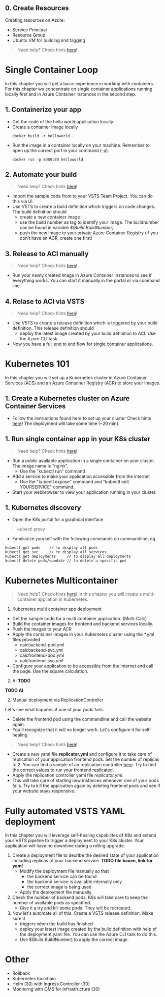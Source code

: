 ## 0. Create Resources
Creating resources on Azure:
- Service Principal
- Resource Group
- Ubuntu VM for building and tagging

 > Need help? Check hints [here](hints/creatingresources.md)! 

# Single Container Loop 
In this chapter you will get a basic experience in working with containers. For this chapter we concentrate on single container applications running locally first and in Azure Container Instances in the second step.


## 1. Containerize your app 
- Get the code of the hello world application locally.
- Create a container image locally
    ```
    docker build -t helloworld .
    ```
- Run the image in a container locally on your machine. Remember to open up the correct port in your command (-p).
    ```
    docker run -p 8080:80 helloworld
    ```

## 2. Automate your build 
> Need help? Check hints [here](hints/TeamServicesContainerBuild.md)!
- Import the sample code from to your VSTS Team Project. You can do this via UI. 
- Use VSTS to create a build definition which triggers on code changes. The build definition should 
    - create a new container image     
    - use the build number as tag to identify your image. The buildnumber can be found in variable *$(Build.BuildNumber)* 
    - push the new image to your private Azure Container Registry (if you don't have an ACR, create one first)

## 3. Release to ACI manually
> Need help? Check hints [here](hints/ManualReleaseToACI.md)!
- Run your newly created image in Azure Container Instances to see if everything works. You can start it manually in the portal or via command line.


## 4. Relase to ACI via VSTS
> Need help? Check hints [here](hints/TeamServicesToACI.md)!
- Use VSTS to create a release definition which is triggered by your build definition. This release definition should
    - deploy the latest image created by your build definition to ACI. Use the Azure CLI 
    task.
- Now you have a full end to end flow for single container applications.


# Kubernetes 101 
In this chapter you will set up a Kubernetes cluster in Azure Container Services (ACS) and an Azure Container Registry (ACR) to store your images.

## 1. Create a Kubernetes cluster on Azure Container Services 
- Follow the instructions found here to set up your cluster Check hints [here](hints/createk8scluster.md)!
The deployment will take some time (~20 min). 

## 1. Run single container app in your K8s cluster
> Need help? Check hints [here](hints/k8sSingle.md)!
- Run a public available application in a single container on your cluster. The image name is "nginx".
    - Use the "kubectl run" command
- Add a service to make your application accessible from the internet
    - Use the "kubectl expose" command and "kubectl edit YOURSERVICE" command.
- Start your webbrowser to view your application running in your cluster.

## 1. Kubernetes discovery
- Open the K8s portal for a graphical interface
> kubectl proxy

- Familiarize yourself with the following commands on commandline, eg.
```
kubectl get pods    // to display all pods
kubectl get svc     // to display all services
kubectl get deployments     // to display all deployments
kubectl delete pods/<podid> // to delete a specific pod

```

# Kubernetes Multicontainer 
> Need help? Check hints [here](hints/k8sMulti.md)!
In this chapter you will create a multi-container appliation in Kubernetes. 
1. Kubernetes multi container app deployment 
- Get the sample code for a multi container application. (Multi-Calc)
- Build the container images for frontend and backend services locally.
- Push the images to your ACR 
- Apply the container images in your Kubernetes cluster using the *.yml files provided 
    - calcbackend-pod.yml
    - calcbackend-svc.yml
    - calcfrontend-pod.yml
    - calcfrontend-svc.yml
- Configure your application to be accessible from the internet and call the page. Use the square calculation.

2. AI **TODO**

**TODO AI**

2. Manual deployment via ReplicationController 

Let's see what happens if one of your pods fails.
- Delete the frontend pod using the commandline and call the website again. 
- You'll recognize that it will no longer work.
Let's configure it for self-healing.
> Need help? Check hints [here](hints/AddReplicationController.md)!
- Create a new yaml file **replicator.yml** and configure it to take care of replication of your application frontend pods. Set the number of replicas to 2.
    You can find a sample of an replication controller [here](https://kubernetes.io/docs/concepts/workloads/controllers/replicationcontroller/). Try to find the correct values to run your frontend replicated.
- Apply the replication controller yaml file *replicator.yml*.
- This will take care of starting new instances whenever one of your pods fails. Try to kill the application again by deleting frontend pods and see if your website stays responsive.



# Fully automated VSTS YAML deployment
In this chapter you will leverage self-healing capabilites of K8s and extend your VSTS pipeline to trigger a deployment to your K8s cluster. Your application will have no downtime during a rolling upgrade.

1. Create a deployment file to decribe the desired state of your application including replicas of your backend service.
**TODO  file bauen, link für yaml**
    - Modify the deployment file manually so that 
        - the backend service can be found
        - the backend service is available internally only
        - the correct image is being used
    - Apply the deployment file manually.
2. Check the number of backend pods. K8s will take care to keep the number of available pods as specified.
    - Give it a try and kill some pods. They will be recreated.
3. Now let's automate all of this. Create a VSTS release definition. Make sure it
    - triggers when the build has finished
    - deploy your latest image created by the build definition with help of the deployment.yaml file. You can use the Azure CLI task to do this.
    - Use $(Build.BuildNumber) to apply the correct image.
    


# Other
- Rollback
- Kubernetes toolchain ​
- Helm (30) with Ingress Controller (30)​
- Monitorng with OMS for Infrastructure (30)​



​
